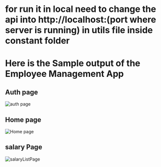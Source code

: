 # for run it in local need to change the api into **http://localhost:(port where server is running)** in utils file inside constant folder

# Here is the Sample output of the Employee Management App
## Auth page
![auth page](https://github.com/Nizamph/EmployeeManagerClient/assets/116118003/458a0a17-0dbd-461c-b84e-c96b0c02360b)
## Home page
![Home page](https://github.com/Nizamph/EmployeeManagerClient/assets/116118003/9562731e-d2f2-433c-b97e-a2ab487b6d8d)
## salary Page
![salaryListPage](https://github.com/Nizamph/EmployeeManagerClient/assets/116118003/e43e41da-e1b3-4b07-8082-6584637b3209)


